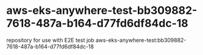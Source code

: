# aws-eks-anywhere-test-bb309882-7618-487a-b164-d77fd6df84dc-18
repository for use with E2E test job aws-eks-anywhere-test:bb309882-7618-487a-b164-d77fd6df84dc-18
